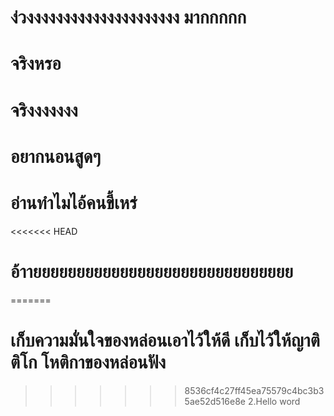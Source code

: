# ง่วงงงงงงงงงงงงงงงงงงงงง มากกกกก
# จริงหรอ
# จริงงงงงงง 
# อยากนอนสูดๆ
# อ่านทำไมไอ้คนขี้เหร่
<<<<<<< HEAD
# อ้าายยยยยยยยยยยยยยยยยยยยยยยยยยยยยย
=======
# เก็บความมั่นใจของหล่อนเอาไว้ให้ดี เก็บไว้ให้ญาติติโก โหติกาของหล่อนฟัง
>>>>>>> 8536cf4c27ff45ea75579c4bc3b35ae52d516e8e
2.Hello word